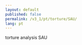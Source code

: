 ```yaml
---
layout: default
published: false
permalink: /v3_1/pt/torture/SAU/
lang: pt
---
```


torture analysis SAU
